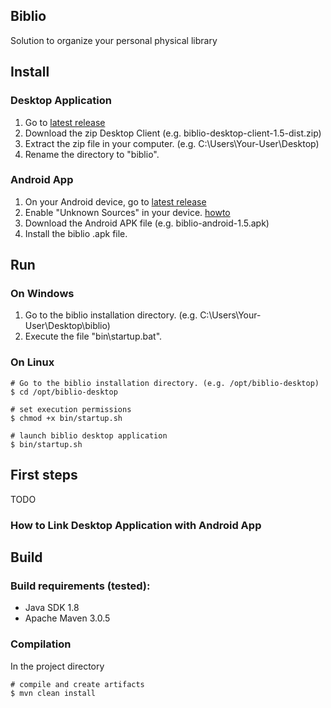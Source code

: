 ## Biblio

Solution to organize your personal physical library

## Install

### Desktop Application
1. Go to [latest release](https://github.com/adelolmo/biblio/releases/latest)
2. Download the zip Desktop Client (e.g. biblio-desktop-client-1.5-dist.zip)
3. Extract the zip file in your computer. (e.g. C:\Users\Your-User\Desktop\)
4. Rename the directory to "biblio".

### Android App
1. On your Android device, go to [latest release](https://github.com/adelolmo/biblio/releases/latest)
2. Enable "Unknown Sources" in your device. [howto](http://www.androidcentral.com/allow-app-installs-unknown-sources)
3. Download the Android APK file (e.g. biblio-android-1.5.apk)
4. Install the biblio .apk file.

## Run

### On Windows
1. Go to the biblio installation directory. (e.g. C:\Users\Your-User\Desktop\biblio)
2. Execute the file "bin\startup.bat".

### On Linux
    # Go to the biblio installation directory. (e.g. /opt/biblio-desktop)
    $ cd /opt/biblio-desktop

    # set execution permissions
    $ chmod +x bin/startup.sh

    # launch biblio desktop application
    $ bin/startup.sh

## First steps
TODO
### How to Link Desktop Application with Android App

## Build

### Build requirements (tested):
- Java SDK 1.8
- Apache Maven 3.0.5

### Compilation
In the project directory

    # compile and create artifacts
    $ mvn clean install